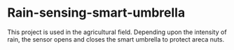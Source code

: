 # Rain-sensing-smart-umbrella
This project is used in the agricultural field. Depending upon the intensity of rain, the sensor opens and closes the smart umbrella to protect areca nuts.
